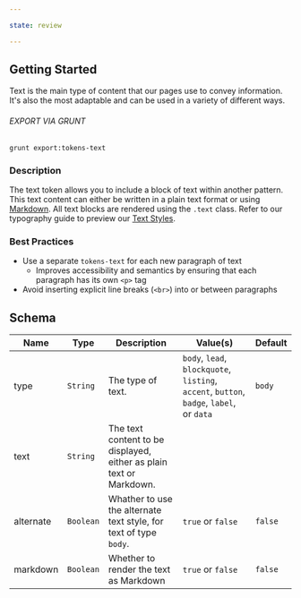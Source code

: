 ```yaml
---

state: review

---
```


## Getting Started

Text is the main type of content that our pages use to convey information. It's also the most adaptable and can be used in a variety of different ways.

###### EXPORT VIA GRUNT

```
grunt export:tokens-text
```


### Description

The text token allows you to include a block of text within another pattern. This text content can either be written in a plain text format or using [Markdown][Markdown]. All text blocks are rendered using the `.text` class. Refer to our typography guide to preview our [Text Styles][tokens-text].


### Best Practices

- Use a separate `tokens-text` for each new paragraph of text
  - Improves accessibility and semantics by ensuring that each paragraph has its own `<p>` tag
- Avoid inserting explicit line breaks (`<br>`) into or between paragraphs


## Schema


| Name  | Type      | Description        | Value(s)  | Default   |
|-------|-----------|--------------------|-----------|-----------|
| type  | `String`  | The type of text.  | `body`, `lead`, `blockquote`, `listing`, `accent`, `button`, `badge`, `label`, or `data` | `body`     |
| text  | `String`  | The text content to be displayed, either as plain text or Markdown. |           |           |
| alternate | `Boolean` | Whather to use the alternate text style, for text of type `body`. | `true` or `false` | `false` |
| markdown | `Boolean` | Whether to render the text as Markdown | `true` or `false` | `false` |


[Markdown]: https://daringfireball.net/projects/markdown/
[tokens-text]: /patterns/00-meta-30-typography-text/00-meta-30-typography-text.html
